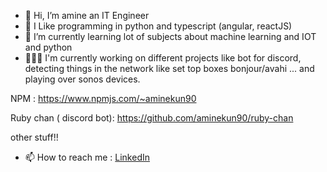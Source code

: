 - 👋 Hi, I’m amine an IT Engineer 
- 👀 I Like programming in python and typescript (angular, reactJS)
- 🌱 I’m currently learning lot of subjects about machine learning and IOT and python
- 👨🏻‍💻 I'm currently working on different projects like bot for discord, detecting things in the network like set top boxes bonjour/avahi ... and playing over sonos devices.

NPM : https://www.npmjs.com/~aminekun90

Ruby chan ( discord bot): https://github.com/aminekun90/ruby-chan

other stuff!!

- 📫 How to reach me : [LinkedIn](https://www.linkedin.com/in/amine-bouzahar/)
<!---
aminekun90/aminekun90 is a ✨ special ✨ repository because its `README.md` (this file) appears on your GitHub profile.
You can click the Preview link to take a look at your changes.
--->
